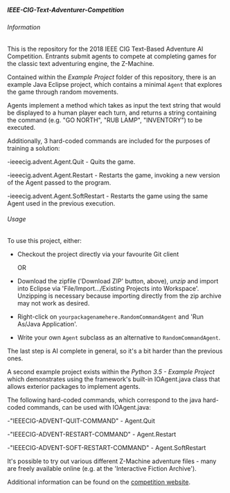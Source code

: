 <b><h5>IEEE-CIG-Text-Adventurer-Competition</h5></b>

<h6>Information</h6>
This is the repository for the 2018 IEEE CIG Text-Based Adventure AI Competition. 
Entrants submit agents to compete at completing games for the classic text adventuring engine, the Z-Machine.

Contained within the <i>Example Project</i> folder of this repository,
there is an example Java Eclipse project, which contains a minimal `Agent` that explores the game through random movements.

Agents implement a method which takes as input the text string that would be displayed to a human player each turn, 
and returns a string containing the command (e.g. "GO NORTH", "RUB LAMP", "INVENTORY") to be executed.

Additionally, 3 hard-coded commands are included for the purposes of training a solution:

-ieeecig.advent.Agent.Quit - Quits the game.

-ieeecig.advent.Agent.Restart - Restarts the game, invoking a new version of the Agent passed to the program.

-ieeecig.advent.Agent.SoftRestart - Restarts the game using the same Agent used in the previous execution.

<h6>Usage</h6>

To use this project, either:

* Checkout the project directly via your favourite Git client 

  OR 

* Download the zipfile ('Download ZIP' button, above), *unzip*
  and import into Eclipse via 'File/Import.../Existing Projects into Workspace'.
  Unzipping is necessary because importing directly from the zip archive may not work as desired.

* Right-click on `yourpackagenamehere.RandomCommandAgent` and 'Run As/Java Application'.
* Write your own `Agent` subclass as an alternative to `RandomCommandAgent`. 

The last step is AI complete in general, so it's a bit harder than the previous ones.

A second example project exists within the <i>Python 3.5 - Example Project</i> which demonstrates using the framework's built-in IOAgent.java class that allows exterior packages to implement agents. 

The following hard-coded commands, which correspond to the java hard-coded commands, can be used with IOAgent.java:

-"IEEECIG-ADVENT-QUIT-COMMAND" - Agent.Quit

-"IEEECIG-ADVENT-RESTART-COMMAND" - Agent.Restart

-"IEEECIG-ADVENT-SOFT-RESTART-COMMAND" - Agent.SoftRestart

It's possible to try out various different Z-Machine adventure files - many are freely available online (e.g. at the 'Interactive Fiction Archive').

Additional information can be found on the [competition website](http://atkrye.github.io/IEEE-CIG-Text-Adventurer-Competition/).



